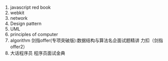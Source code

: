 1. javascript red book
2. webkit
3. network
4. Design pattern
5. UML
6. principles of computer
7. algorithm 剑指offer(专项突破版):数据结构与算法名企面试题精讲 力扣（剑指offer2）
8. 大话程序员 程序员面试金典

